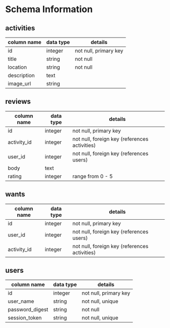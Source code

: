 # Schema Information

## activities
column name | data type | details
------------|-----------|-----------------------
id          | integer   | not null, primary key
title       | string    | not null
location    | string    | not null
description | text      |
image_url   | string    |

## reviews
column name | data type | details
------------|-----------|-----------------------
id          | integer   | not null, primary key
activity_id | integer   | not null, foreign key (references activities)
user_id     | integer   | not null, foreign key (references users)
body        | text      |
rating      | integer   | range from 0 - 5

## wants
column name | data type | details
------------|-----------|-----------------------
id          | integer   | not null, primary key
user_id     | integer   | not null, foreign key (references users)
activity_id | integer   | not null, foreign key (references activities)

## users
column name     | data type | details
----------------|-----------|-----------------------
id              | integer   | not null, primary key
user_name       | string    | not null, unique
password_digest | string    | not null
session_token   | string    | not null, unique
